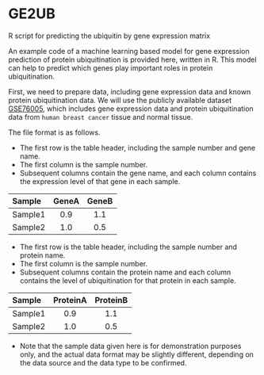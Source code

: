 # GE2UB

R script for predicting the ubiquitin by gene expression matrix


An example code of a machine learning based model for gene expression prediction of protein ubiquitination is provided here, written in R. This model can help to predict which genes play important roles in protein ubiquitination.

First, we need to prepare data, including gene expression data and known protein ubiquitination data. We will use the publicly available dataset [GSE76005](https://www.ncbi.nlm.nih.gov/geo/query/acc.cgi?acc=GSE76005), which includes gene expression data and protein ubiquitination data from `human breast cancer` tissue and normal tissue.


The file format is as follows.

- The first row is the table header, including the sample number and gene name. 
- The first column is the sample number. 
- Subsequent columns contain the gene name, and each column contains the expression level of that gene in each sample. 


| Sample | GeneA | GeneB |
| :-----| :----: | :----: |
| Sample1 | 0.9 | 1.1 |
| Sample2 | 1.0 | 0.5 |

- The first row is the table header, including the sample number and protein name. 
- The first column is the sample number. 
- Subsequent columns contain the protein name and each column contains the level of ubiquitination for that protein in each sample. 

| Sample | ProteinA | ProteinB |
| :-----| :----: | :----: |
| Sample1 | 0.9 | 1.1 |
| Sample2 | 1.0 | 0.5 |

- Note that the sample data given here is for demonstration purposes only, and the actual data format may be slightly different, depending on the data source and the data type to be confirmed.

